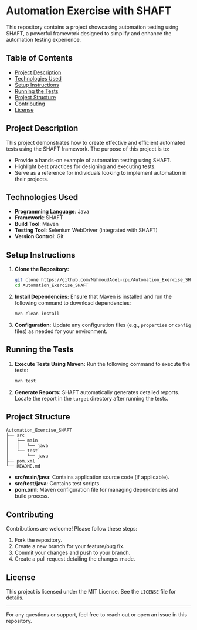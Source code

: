 # Automation Exercise with SHAFT

This repository contains a project showcasing automation testing using SHAFT, a powerful framework designed to simplify and enhance the automation testing experience.

## Table of Contents
- [Project Description](#project-description)
- [Technologies Used](#technologies-used)
- [Setup Instructions](#setup-instructions)
- [Running the Tests](#running-the-tests)
- [Project Structure](#project-structure)
- [Contributing](#contributing)
- [License](#license)

## Project Description
This project demonstrates how to create effective and efficient automated tests using the SHAFT framework. The purpose of this project is to:

- Provide a hands-on example of automation testing using SHAFT.
- Highlight best practices for designing and executing tests.
- Serve as a reference for individuals looking to implement automation in their projects.

## Technologies Used
- **Programming Language**: Java
- **Framework**: SHAFT
- **Build Tool**: Maven
- **Testing Tool**: Selenium WebDriver (integrated with SHAFT)
- **Version Control**: Git

## Setup Instructions

1. **Clone the Repository:**
   ```bash
   git clone https://github.com/MahmoudAdel-cpu/Automation_Exercise_SHAFT.git
   cd Automation_Exercise_SHAFT
   ```

2. **Install Dependencies:**
   Ensure that Maven is installed and run the following command to download dependencies:
   ```bash
   mvn clean install
   ```

3. **Configuration:**
   Update any configuration files (e.g., `properties` or `config` files) as needed for your environment.

## Running the Tests

1. **Execute Tests Using Maven:**
   Run the following command to execute the tests:
   ```bash
   mvn test
   ```

2. **Generate Reports:**
   SHAFT automatically generates detailed reports. Locate the report in the `target` directory after running the tests.

## Project Structure
```
Automation_Exercise_SHAFT
├── src
│   ├── main
│   │   └── java
│   └── test
│       └── java
├── pom.xml
└── README.md
```
- **src/main/java**: Contains application source code (if applicable).
- **src/test/java**: Contains test scripts.
- **pom.xml**: Maven configuration file for managing dependencies and build process.

## Contributing
Contributions are welcome! Please follow these steps:

1. Fork the repository.
2. Create a new branch for your feature/bug fix.
3. Commit your changes and push to your branch.
4. Create a pull request detailing the changes made.

## License
This project is licensed under the MIT License. See the `LICENSE` file for details.

---

For any questions or support, feel free to reach out or open an issue in this repository.
